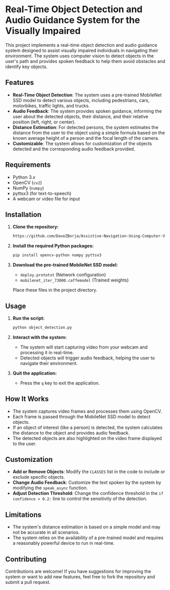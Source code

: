 # Real-Time Object Detection and Audio Guidance System for the Visually Impaired

This project implements a real-time object detection and audio guidance system designed to assist visually impaired individuals in navigating their environment. The system uses computer vision to detect objects in the user's path and provides spoken feedback to help them avoid obstacles and identify key objects.

## Features

- **Real-Time Object Detection**: The system uses a pre-trained MobileNet SSD model to detect various objects, including pedestrians, cars, motorbikes, traffic lights, and trucks.
- **Audio Feedback**: The system provides spoken guidance, informing the user about the detected objects, their distance, and their relative position (left, right, or center).
- **Distance Estimation**: For detected persons, the system estimates the distance from the user to the object using a simple formula based on the known average height of a person and the focal length of the camera.
- **Customizable**: The system allows for customization of the objects detected and the corresponding audio feedback provided.

## Requirements

- Python 3.x
- OpenCV (`cv2`)
- NumPy (`numpy`)
- pyttsx3 (for text-to-speech)
- A webcam or video file for input

## Installation

1. **Clone the repository:**

   ```bash
   https://github.com/DaveZBorja/Assistive-Navigation-Using-Computer-Vision-and-Speech-for-the-Blind.git
   ```

2. **Install the required Python packages:**

   ```bash
   pip install opencv-python numpy pyttsx3
   ```

3. **Download the pre-trained MobileNet SSD model:**

   - `deploy.prototxt` (Network configuration)
   - `mobilenet_iter_73000.caffemodel` (Trained weights)

   Place these files in the project directory.

## Usage

1. **Run the script:**

   ```bash
   python object_detection.py
   ```

2. **Interact with the system:**

   - The system will start capturing video from your webcam and processing it in real-time.
   - Detected objects will trigger audio feedback, helping the user to navigate their environment.

3. **Quit the application:**

   - Press the `q` key to exit the application.

## How It Works

- The system captures video frames and processes them using OpenCV.
- Each frame is passed through the MobileNet SSD model to detect objects.
- If an object of interest (like a person) is detected, the system calculates the distance to the object and provides audio feedback.
- The detected objects are also highlighted on the video frame displayed to the user.

## Customization

- **Add or Remove Objects**: Modify the `CLASSES` list in the code to include or exclude specific objects.
- **Change Audio Feedback**: Customize the text spoken by the system by modifying the `speak_async` function.
- **Adjust Detection Threshold**: Change the confidence threshold in the `if confidence > 0.2:` line to control the sensitivity of the detection.

## Limitations

- The system's distance estimation is based on a simple model and may not be accurate in all scenarios.
- The system relies on the availability of a pre-trained model and requires a reasonably powerful device to run in real-time.

## Contributing

Contributions are welcome! If you have suggestions for improving the system or want to add new features, feel free to fork the repository and submit a pull request.

